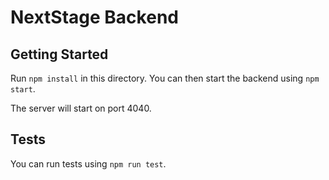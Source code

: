 # NextStage Backend

## Getting Started

Run `npm install` in this directory. You can then start the backend using `npm start`.

The server will start on port 4040.

## Tests

You can run tests using `npm run test`.
